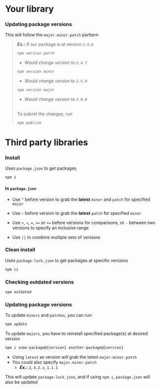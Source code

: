# Your library

### Updating package versions

This will follow the `major.minor.patch` parttern

> **_Ex.:_** If our package is at version `2.4.6`
>
> ```bash
> npm version patch
> ```
>
> - _Would change version to `2.4.7`_
>
> ```bash
> npm version minor
> ```
>
> - _Would change version to `2.5.0`_
>
> ```bash
> npm version major
> ```
>
> - _Would change version to `3.0.0`_
>
> </br> To submit the changes, run
>
> ```bash
> npm publish
> ```

# Third party libraries

### Install

Uses `package.json` to get packages

```bash
npm i
```

#### In `package.json`

- Use `^` before version to grab the **latest** `minor` and `patch` for specified `major`

- Use `~` before version to grab the **latest** `patch` for specified `minor`

- Use `>`, `<`, `=`, `>=` or `<=` before versions for comparisons, or `-` between two versions to specify an inclusive range

- Use `||` to combine multiple sets of versions

### Clean install

Uses `package-lock.json` to get packages at specific versions

```bash
npm ci
```

### Checking outdated versions

```bash
npm outdated
```

### Updating package versions

To update `minors` and `patches`, you can run:

```bash
npm update
```

To update `majors`, you have to reinstall specified package(s) at desired version

```bash
npm i some-package@{version} another-package@{version}
```

- Using `latest` as version will grab the latest `major.minor.patch`
- You could also specify `major.minor.patch`
  - **_Ex.:_** `2`, `4.2.x`, `1.1.1`

This will update `package-lock.json`, and if using `npm i`, `package.json` will also be updated
